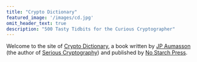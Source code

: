 ```yaml
---
title: "Crypto Dictionary"
featured_image: '/images/cd.jpg'
omit_header_text: true
description: "500 Tasty Tidbits for the Curious Cryptographer"
---
```


Welcome to the site of [Crypto
Dictionary](https://nostarch.com/crypto-dictionary), a book
written by [JP Aumasson](https://aumasson.jp) (the
author of [Serious Cryptography](https://nostarch.com/seriouscrypto))
and published by [No Starch
Press](https://nostarch.com).

